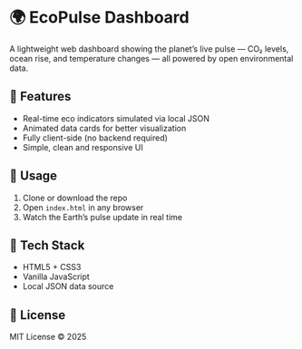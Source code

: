 # 🌍 EcoPulse Dashboard

A lightweight web dashboard showing the planet’s live pulse — CO₂ levels, ocean rise, and temperature changes — all powered by open environmental data.

## 🌱 Features
- Real-time eco indicators simulated via local JSON  
- Animated data cards for better visualization  
- Fully client-side (no backend required)  
- Simple, clean and responsive UI  

## 🚀 Usage
1. Clone or download the repo  
2. Open `index.html` in any browser  
3. Watch the Earth’s pulse update in real time  

## 🧩 Tech Stack
- HTML5 + CSS3  
- Vanilla JavaScript  
- Local JSON data source  

## 🪪 License
MIT License © 2025
